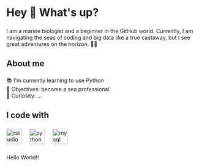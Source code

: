 <h1 align="left">Hey 👋 What's up?</h1>

###

<p align="left">I am a marine biologist and a beginner in the GitHub world. Currently, I am navigating the seas of coding and big data like a true castaway, but I see great adventures on the horizon. 🌊✨</p>

###

<h2 align="left">About me</h2>

###

<p align="left">📚 I'm currently learning to use Python<br>🎯 Objectives: become a sea professional<br>🎲 Curiosity: ...</p>

###

<h2 align="left">I code with</h2>

###

<div align="left">
  <img src="https://cdn.jsdelivr.net/gh/devicons/devicon/icons/rstudio/rstudio-original.svg" height="40" alt="rstudio logo"  />
  <img width="12" />
  <img src="https://cdn.jsdelivr.net/gh/devicons/devicon/icons/python/python-original.svg" height="40" alt="python logo"  />
  <img width="12" />
  <img src="https://cdn.jsdelivr.net/gh/devicons/devicon/icons/mysql/mysql-original.svg" height="40" alt="mysql logo"  />
</div>

###

<p align="left">Hello World!!</p>

###
<!--
**claudiamininni/claudiamininni** is a ✨ _special_ ✨ repository because its `README.md` (this file) appears on your GitHub profile.

Here are some ideas to get you started:

- 🔭 I’m currently working on ...
- 🌱 I’m currently learning ...
- 👯 I’m looking to collaborate on ...
- 🤔 I’m looking for help with ...
- 💬 Ask me about ...
- 📫 How to reach me: ...
- 😄 Pronouns: ...
- ⚡ Fun fact: ...
-->
